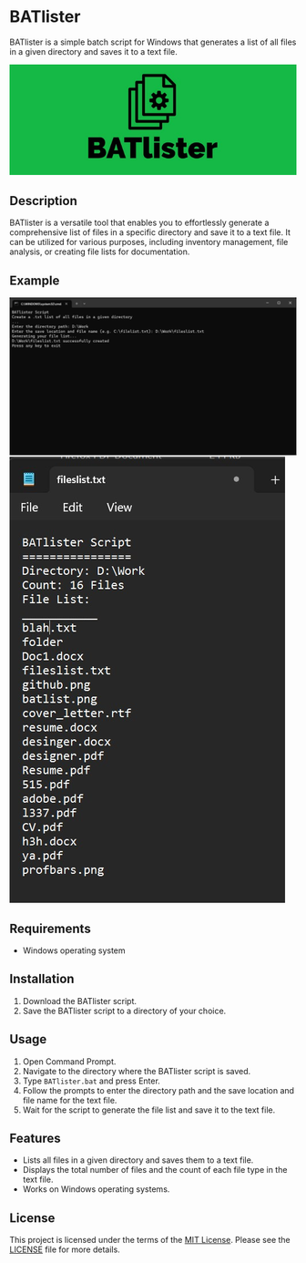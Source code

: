 # BATlister

BATlister is a simple batch script for Windows that generates a list of all files in a given directory and saves it to a text file.

![BATlister](https://raw.githubusercontent.com/sorzkode/BATlister/master/BATlister.jpg)

## Description

BATlister is a versatile tool that enables you to effortlessly generate a comprehensive list of files in a specific directory and save it to a text file. It can be utilized for various purposes, including inventory management, file analysis, or creating file lists for documentation.

## Example

![Example](https://raw.githubusercontent.com/sorzkode/BATlister/master/example.jpg)
![Example 2](https://raw.githubusercontent.com/sorzkode/BATlister/master/example2.jpg)

## Requirements

- Windows operating system

## Installation

1. Download the BATlister script.
2. Save the BATlister script to a directory of your choice.

## Usage

1. Open Command Prompt.
2. Navigate to the directory where the BATlister script is saved.
3. Type `BATlister.bat` and press Enter.
4. Follow the prompts to enter the directory path and the save location and file name for the text file.
5. Wait for the script to generate the file list and save it to the text file.

## Features

- Lists all files in a given directory and saves them to a text file.
- Displays the total number of files and the count of each file type in the text file.
- Works on Windows operating systems.

## License

This project is licensed under the terms of the [MIT License](https://en.wikipedia.org/wiki/MIT_License). Please see the [LICENSE](License.md) file for more details.
